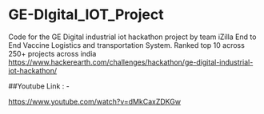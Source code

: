 # GE-DIgital_IOT_Project
Code for the GE Digital industrial iot hackathon project by team iZilla
End to End Vaccine Logistics and transportation System.
Ranked top 10 across 250+ projects across india
https://www.hackerearth.com/challenges/hackathon/ge-digital-industrial-iot-hackathon/

##Youtube Link : -

https://www.youtube.com/watch?v=dMkCaxZDKGw

##
